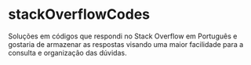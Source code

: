 # stackOverflowCodes
Soluções em códigos que respondi no Stack Overflow em Português e gostaria de armazenar as respostas visando uma maior facilidade para a consulta e organização das dúvidas.
